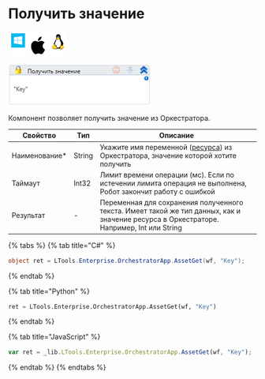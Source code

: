 # Получить значение

![](<../../../../.gitbook/assets/image (100) (1) (1) (1) (1) (1) (1) (10) (234).png>)

![](<../../../../.gitbook/assets/image (269).png>)

Компонент позволяет получить значение из Оркестратора.

| Свойство       | Тип    | Описание                                   |
| -------------- | ------ | ------------------------------------------ |
| Наименование\* | String | Укажите имя переменной ([ресурса](https://docs.primo-rpa.ru/primo-rpa/orchestrator/basics/assets)) из Оркестратора, значение которой хотите получить |
| Таймаут        | Int32                        | Лимит времени операции (мс). Если по истечении лимита операция не выполнена, Робот закончит работу с ошибкой |
| Результат      | - | Переменная для сохранения полученного текста. Имеет такой же тип данных, как и значение ресурса в Оркестраторе. Например, Int или String |

{% tabs %}
{% tab title="C#" %}
```csharp
object ret = LTools.Enterprise.OrchestratorApp.AssetGet(wf, "Key");
```
{% endtab %}

{% tab title="Python" %}
```python
ret = LTools.Enterprise.OrchestratorApp.AssetGet(wf, "Key")
```
{% endtab %}

{% tab title="JavaScript" %}
```javascript
var ret = _lib.LTools.Enterprise.OrchestratorApp.AssetGet(wf, "Key");
```
{% endtab %}
{% endtabs %}
